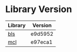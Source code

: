 # Library Version

Library | Version
------- | -------
[bls](https://github.com/herumi/bls) | e9d5952
[mcl](https://github.com/herumi/mcl) | e97eca1

